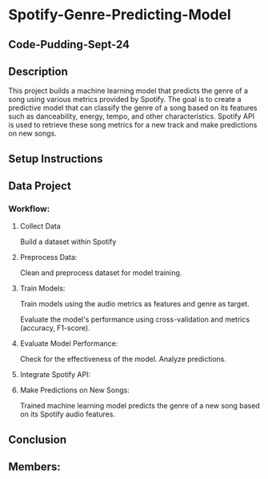 # Spotify-Genre-Predicting-Model
## Code-Pudding-Sept-24

## Description
This project builds a machine learning model that predicts the genre of a song using various metrics provided by Spotify. The goal is to create a predictive model that can  classify the genre of a song based on its features such as danceability, energy, tempo, and other characteristics.  Spotify API is used to retrieve these song metrics for a new track and make predictions on new songs.

## Setup Instructions

## Data Project
### Workflow:
1. Collect Data
    
    Build a dataset within Spotify

2. Preprocess Data:

    Clean and preprocess dataset for model training.
3. Train Models:
    
    Train models using the audio metrics as features and genre as target.
    
    Evaluate the model's performance using cross-validation and metrics (accuracy, F1-score).
4. Evaluate Model Performance:

    Check for the effectiveness of the model. Analyze predictions.
5. Integrate Spotify API:
    
6. Make Predictions on New Songs:
    
    Trained machine learning model predicts the genre of a new song based on its Spotify audio features.

## Conclusion

## Members:
